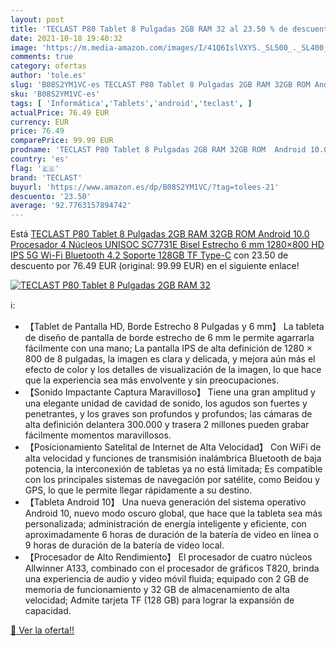 ```yaml
---
layout: post
title: 'TECLAST P80 Tablet 8 Pulgadas 2GB RAM 32 al 23.50 % de descuento'
date: 2021-10-18 19:40:32
image: 'https://m.media-amazon.com/images/I/41Q6IslVXYS._SL500_._SL400_.jpg'
comments: true
category: ofertas
author: 'tole.es'
slug: 'B08S2YM1VC-es TECLAST P80 Tablet 8 Pulgadas 2GB RAM 32GB ROM Android...'
sku: 'B08S2YM1VC-es'
tags: [ 'Informática','Tablets','android','teclast', ]
actualPrice: 76.49 EUR
currency: EUR
price: 76.49
comparePrice: 99.99 EUR
prodname: 'TECLAST P80 Tablet 8 Pulgadas 2GB RAM 32GB ROM  Android 10.0 Procesador 4 Núcleos UNISOC SC7731E Bisel Estrecho 6 mm 1280×800 HD IPS 5G Wi-Fi Bluetooth 4.2 Soporte 128GB TF Type-C'
country: 'es'
flag: '🇪🇸'
brand: 'TECLAST'
buyurl: 'https://www.amazon.es/dp/B08S2YM1VC/?tag=tolees-21'
descuento: '23.50'
average: '92.7763157894742'
---
```


Está [TECLAST P80 Tablet 8 Pulgadas 2GB RAM 32GB ROM  Android 10.0 Procesador 4 Núcleos UNISOC SC7731E Bisel Estrecho 6 mm 1280×800 HD IPS 5G Wi-Fi Bluetooth 4.2 Soporte 128GB TF Type-C](https://www.amazon.es/dp/B08S2YM1VC/?tag=tolees-21) con 23.50 de descuento por 76.49 EUR (original: 99.99 EUR) en el siguiente enlace!

[![TECLAST P80 Tablet 8 Pulgadas 2GB RAM 32](https://m.media-amazon.com/images/I/41Q6IslVXYS._SL500_._SL400_.jpg)](https://www.amazon.es/dp/B08S2YM1VC/?tag=tolees-21)

ℹ️:

- 【Tablet de Pantalla HD, Borde Estrecho 8 Pulgadas y 6 mm】 La tableta de diseño de pantalla de borde estrecho de 6 mm le permite agarrarla fácilmente con una mano; La pantalla IPS de alta definición de 1280 × 800 de 8 pulgadas, la imagen es clara y delicada, y mejora aún más el efecto de color y los detalles de visualización de la imagen, lo que hace que la experiencia sea más envolvente y sin preocupaciones.
- 【Sonido Impactante Captura Maravilloso】 Tiene una gran amplitud y una elegante unidad de cavidad de sonido, los agudos son fuertes y penetrantes, y los graves son profundos y profundos; las cámaras de alta definición delantera 300.000 y trasera 2 millones pueden grabar fácilmente momentos maravillosos.
- 【Posicionamiento Satelital de Internet de Alta Velocidad】 Con WiFi de alta velocidad y funciones de transmisión inalámbrica Bluetooth de baja potencia, la interconexión de tabletas ya no está limitada; Es compatible con los principales sistemas de navegación por satélite, como Beidou y GPS, lo que le permite llegar rápidamente a su destino.
- 【Tableta Android 10】 Una nueva generación del sistema operativo Android 10, nuevo modo oscuro global, que hace que la tableta sea más personalizada; administración de energía inteligente y eficiente, con aproximadamente 6 horas de duración de la batería de video en línea o 9 horas de duración de la batería de video local.
- 【Procesador de Alto Rendimiento】 El procesador de cuatro núcleos Allwinner A133, combinado con el procesador de gráficos T820, brinda una experiencia de audio y video móvil fluida; equipado con 2 GB de memoria de funcionamiento y 32 GB de almacenamiento de alta velocidad; Admite tarjeta TF (128 GB) para lograr la expansión de capacidad.

[🛒 Ver la oferta!!](https://www.amazon.es/dp/B08S2YM1VC/?tag=tolees-21)
